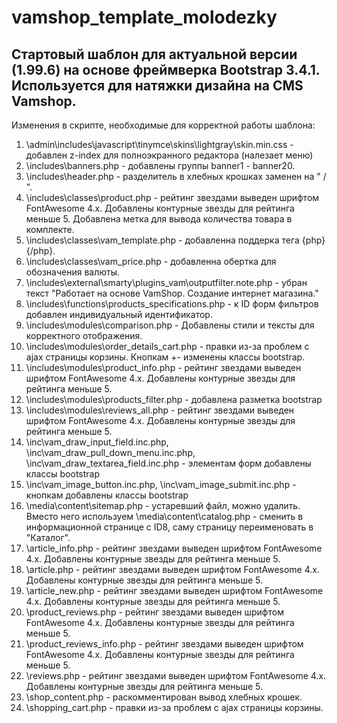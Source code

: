 # vamshop_template_molodezky
 
 Стартовый шаблон для актуальной версии (1.99.6) на основе фреймверка Bootstrap 3.4.1. Используется для натяжки дизайна на CMS Vamshop.
 -
 Изменения в скрипте, необходимые для корректной работы шаблона:
 1. \admin\includes\javascript\tinymce\skins\lightgray\skin.min.css - добавлен z-index для полноэкранного редактора (налезает меню)
 2. \includes\banners.php - добавлены группы banner1 - banner20.
 3. \includes\header.php - разделитель в хлебных крошках заменен на " / ".
 4. \includes\classes\product.php - рейтинг звездами выведен шрифтом FontAwesome 4.x. Добавлены контурные звезды для рейтинга меньше 5. Добавлена метка для вывода количества товара в комплекте.
 5. \includes\classes\vam_template.php - добавленна поддерка тега {php}{/php}.
 6. \includes\classes\vam_price.php - добавленна обертка для обозначения валюты.
 7. \includes\external\smarty\plugins_vam\outputfilter.note.php - убран текст "Работает на основе VamShop. Создание интернет магазина."
 8. \includes\functions\products_specifications.php - к ID форм фильтров добавлен индивидуальный идентификатор.
 9. \includes\modules\comparison.php - Добавлены стили и тексты для корректного отображения.
 10. \includes\modules\order_details_cart.php - правки из-за проблем с ajax страницы корзины. Кнопкам +- изменены классы bootstrap.
 11. \includes\modules\product_info.php - рейтинг звездами выведен шрифтом FontAwesome 4.x. Добавлены контурные звезды для рейтинга меньше 5.
 12. \includes\modules\products_filter.php - добавлена разметка bootstrap
 13. \includes\modules\reviews_all.php - рейтинг звездами выведен шрифтом FontAwesome 4.x. Добавлены контурные звезды для рейтинга меньше 5.
 14. \inc\vam_draw_input_field.inc.php, \inc\vam_draw_pull_down_menu.inc.php, \inc\vam_draw_textarea_field.inc.php - элементам форм добавлены классы bootstrap
 15. \inc\vam_image_button.inc.php, \inc\vam_image_submit.inc.php - кнопкам добавлены классы bootstrap
 16. \media\content\sitemap.php - устаревший файл, можно удалить. Вместо него используем \media\content\catalog.php - сменить в информационной странице с ID8, саму страницу переименовать в "Каталог".
 17. \article_info.php - рейтинг звездами выведен шрифтом FontAwesome 4.x. Добавлены контурные звезды для рейтинга меньше 5.
 18. \article.php - рейтинг звездами выведен шрифтом FontAwesome 4.x. Добавлены контурные звезды для рейтинга меньше 5.
 19. \article_new.php - рейтинг звездами выведен шрифтом FontAwesome 4.x. Добавлены контурные звезды для рейтинга меньше 5.
 20. \product_reviews.php - рейтинг звездами выведен шрифтом FontAwesome 4.x. Добавлены контурные звезды для рейтинга меньше 5.
 21. \product_reviews_info.php - рейтинг звездами выведен шрифтом FontAwesome 4.x. Добавлены контурные звезды для рейтинга меньше 5.
 22. \reviews.php - рейтинг звездами выведен шрифтом FontAwesome 4.x. Добавлены контурные звезды для рейтинга меньше 5.
 23. \shop_content.php - раскомментирован вывод хлебных крошек.
 24. \shopping_cart.php - правки из-за проблем с ajax страницы корзины. 